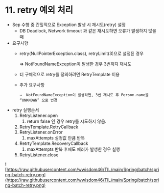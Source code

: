 # 11. retry 예외 처리

- Sep 수행 중 간헐적으로 Exception 발생 시 재시도(retry) 설정
    - DB Deadlock, Network timeout 과 같은 재시도하면 오류가 발생하지 않을 때
- 요구사항
    - retry(NullPointerException.class), retryLimit(3)으로 설정된 경우

      ⇒ NotFoundNameException이 발생한 경우 3번까지 재시도

    - 더 구체적으로 retry를 정의하려면 RetryTemplate 이용
    - 추가 요구사항

          ⇒  NotFoundNameException이 발생하면, 3번 재시도 후 Person.name을 “UNKNOWN” 으로 변경


- retry 실행순서
    1. RetryListener.open
        1. return false 인 경우 retry를 시도하지 않음.
    2. RetryTemplate.RetryCallback
    3. RetryListener.onError
        1. maxAttempts 설정값 만큼 반복
    4. RetrtyTemplate.RecoveryCallback
        1. maxAttempts 반복 후에도 에러가 발생한 경우 실행
    5. RetryListener.close


![https://raw.githubusercontent.com/wwisdom46/TIL/main/Spring/batch/spring-batch-retry.png](https://raw.githubusercontent.com/wwisdom46/TIL/main/Spring/batch/spring-batch-retry.png)